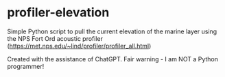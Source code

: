 # profiler-elevation
Simple Python script to pull the current elevation of the marine layer using the NPS Fort Ord acoustic profiler (https://met.nps.edu/~lind/profiler/profiler_all.html)

Created with the assistance of ChatGPT. Fair warning - I am NOT a Python programmer!
